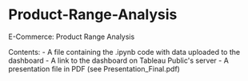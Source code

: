 # Product-Range-Analysis
E-Commerce: Product Range Analysis

Contents:
	- A file containing the .ipynb code with data uploaded to the dashboard
	- A link to the dashboard on Tableau Public's server
	- A presentation file in PDF (see Presentation_Final.pdf)
